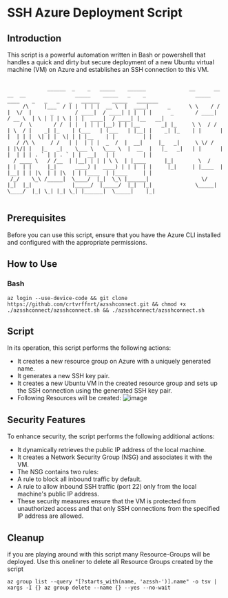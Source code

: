 # SSH Azure Deployment Script
## Introduction 
This script is a powerful automation written in Bash or powershell that handles a quick and dirty but secure deployment of a new Ubuntu virtual machine (VM) on Azure and establishes an SSH connection to this VM.

```

             ______  _    _   _____    ______              __      __  __  __                _____    _____   _    _                _____    ____    _   _   _   _   ______    _____   _______ 
     /\     |___  / | |  | | |  __ \  |  ____|      _      \ \    / / |  \/  |      _       / ____|  / ____| | |  | |      _       / ____|  / __ \  | \ | | | \ | | |  ____|  / ____| |__   __|
    /  \       / /  | |  | | | |__) | | |__       _| |_     \ \  / /  | \  / |    _| |_    | (___   | (___   | |__| |    _| |_    | |      | |  | | |  \| | |  \| | | |__    | |         | |   
   / /\ \     / /   | |  | | |  _  /  |  __|     |_   _|     \ \/ /   | |\/| |   |_   _|    \___ \   \___ \  |  __  |   |_   _|   | |      | |  | | | . ` | | . ` | |  __|   | |         | |   
  / ____ \   / /__  | |__| | | | \ \  | |____      |_|        \  /    | |  | |     |_|      ____) |  ____) | | |  | |     |_|     | |____  | |__| | | |\  | | |\  | | |____  | |____     | |   
 /_/    \_\ /_____|  \____/  |_|  \_\ |______|                 \/     |_|  |_|             |_____/  |_____/  |_|  |_|              \_____|  \____/  |_| \_| |_| \_| |______|  \_____|    |_|   
                                                                                                                                                                                               
```                                                                                                                                                                                               
           
                                                                                                                                                                           

## Prerequisites
Before you can use this script, ensure that you have the Azure CLI installed and configured with the appropriate permissions. 

## How to Use
### Bash
```
az login --use-device-code && git clone https://github.com/crtvrffnrt/azsshconnect.git && chmod +x ./azsshconnect/azsshconnect.sh && ./azsshconnect/azsshconnect.sh
```

## Script
In its operation, this script performs the following actions:
- It creates a new resource group on Azure with a uniquely generated name.
- It generates a new SSH key pair.
- It creates a new Ubuntu VM in the created resource group and sets up the SSH connection using the generated SSH key pair.
- Following Resources will be created:
![image](https://github.com/crtvrffnrt/azsshconnect/assets/115865719/da04abdc-27bf-414c-9bab-151fb11c7f29)

## Security Features
To enhance security, the script performs the following additional actions:

- It dynamically retrieves the public IP address of the local machine.
- It creates a Network Security Group (NSG) and associates it with the VM.
- The NSG contains two rules:
- A rule to block all inbound traffic by default.
- A rule to allow inbound SSH traffic (port 22) only from the local machine's public IP address.
- These security measures ensure that the VM is protected from unauthorized access and that only SSH connections from the specified IP address are allowed.

## Cleanup
if you are playing around with this script many Resource-Groups will be deployed. Use this oneliner to delete all Resource Groups created by the script
```
az group list --query "[?starts_with(name, 'azssh-')].name" -o tsv | xargs -I {} az group delete --name {} --yes --no-wait
```
